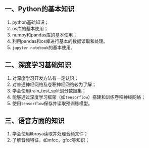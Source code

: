 ## 一、Python的基本知识
1. python基础知识；
2. os库的基本使用；
3. numpy和pandas库的基本使用；
4. 利用pandas和os库进行基本的数据读取和处理。
5. `jupyter notebook`的基本使用。



## 二、深度学习基础知识
1. 对深度学习开发方法有一定认识；
2. 对普通神经网络及卷积神经网络较为了解；
3. 学会使用train_test_split划分数据集；
4. 能够通过深度学习框架（如`tensorflow`）搭建和训练卷积神经网络；
5. 使用`tensorflow`保存并读取预训练模型。



## 三、语音方面的知识
1. 学会使用librosa读取并处理音频文件；
2. 了解音频特征，如mfcc，gfcc等知识；
